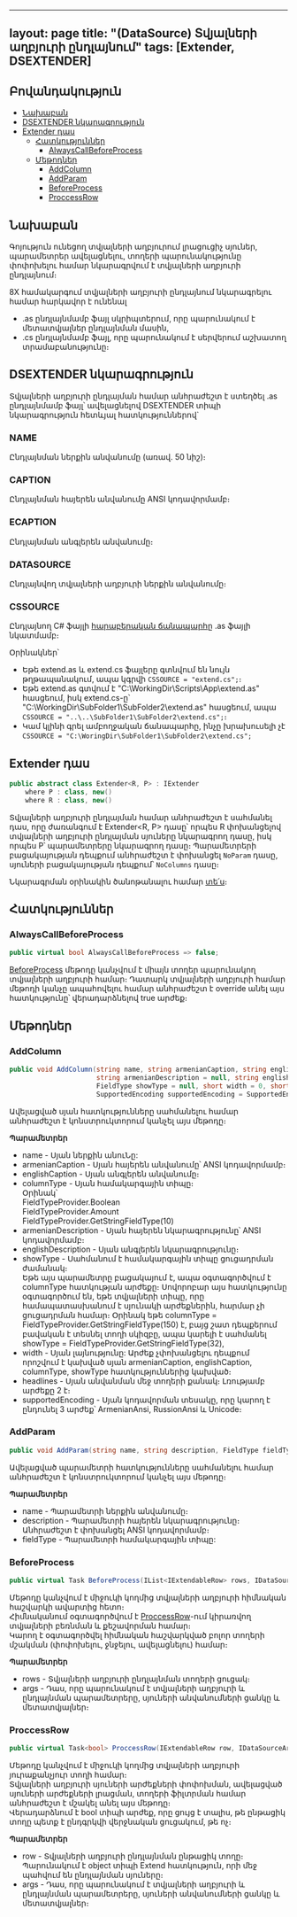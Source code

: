 

---
layout: page
title: "(DataSource) Տվյալների աղբյուրի ընդլայնում"
tags: [Extender, DSEXTENDER]
---


## Բովանդակություն
* [Նախաբան](#նախաբան)
* [DSEXTENDER նկարագրություն](#dsextender-նկարագրություն)
* [Extender դաս](#extender-դաս)
  * [Հատկություններ](#հատկություններ)
    * [AlwaysCallBeforeProcess](#alwayscallbeforeprocess)
  * [Մեթոդներ](#մեթոդներ)
    * [AddColumn](#addcolumn)
    * [AddParam](#addparam)
    * [BeforeProcess](#beforeprocess)
    * [ProccessRow](#proccessrow)


## Նախաբան

Գոյություն ունեցող տվյալների աղբյուրում լրացուցիչ սյուներ, պարամետրեր ավելացնելու, տողերի պարունակությունը փոփոխելու համար նկարագրվում է տվյալների աղբյուրի ընդլայնում։

8X համակարգում տվյալների աղբյուրի ընդլայնում նկարագրելու համար հարկավոր է ունենալ
- .as ընդլայնմամբ ֆայլ սկրիպտերում, որը պարունակում է մետատվյալներ ընդլայնման մասին,
- .cs ընդլայնմամբ ֆայլ, որը պարունակում է սերվերում աշխատող տրամաբանությունը։

## DSEXTENDER նկարագրություն

Տվյալների աղբյուրի ընդլայման համար անհրաժեշտ է ստեղծել .as ընդլայնմամբ ֆայլ՝ ավելացնելով DSEXTENDER տիպի նկարագրություն հետևյալ հատկություններով`

### NAME
Ընդլայնման ներքին անվանումը (առավ. 50 նիշ)։

### CAPTION 
Ընդլայնման հայերեն անվանումը ANSI կոդավորմամբ։

### ECAPTION 
Ընդլայնման անգլերեն անվանումը։

### DATASOURCE 
Ընդլայնվող տվյալների աղբյուրի ներքին անվանումը։

### CSSOURCE 
Ընդլայնող C# ֆայլի [հարաբերական ճանապարհը](https://phoenixnap.com/kb/absolute-path-vs-relative-path) .as ֆայլի նկատմամբ։

Օրինակներ՝  
* Եթե extend.as և extend.cs ֆայլերը գտնվում են նույն թղթապանակում, ապա կգրվի `CSSOURCE = "extend.cs";`։  
* Եթե extend.as գտվում է "C:\WorkingDir\Scripts\App\extend.as" հասցեում, իսկ extend.cs-ը՝ "C:\WorkingDir\SubFolder1\SubFolder2\extend.as" հասցեում, ապա `CSSOURCE = "..\..\SubFolder1\SubFolder2\extend.cs";`։  
* Կամ կլինի գրել ամբողջական ճանապարհը, ինչը խրախուսելի չէ `CSSOURCE = "C:\WoringDir\SubFolder1\SubFolder2\extend.cs";`

## Extender դաս

```c#
public abstract class Extender<R, P> : IExtender
    where P : class, new()
    where R : class, new()
```

Տվյալների աղբյուրի ընդլայման համար անհրաժեշտ է սահմանել դաս, որը ժառանգում է Extender<R, P> դասը՝ որպես R փոխանցելով տվյալների աղբյուրի ընդլայման սյուները նկարագրող դասը, իսկ որպես P՝ պարամետրերը նկարագրող դասը։ 
Պարամետրերի բացակայության դեպքում անհրաժեշտ է փոխանցել `NoParam` դասը, սյուների բացակայության դեպքում՝ `NoColumns` դասը։

Նկարագրման օրինակին ծանոթանալու համար [տե՛ս](../examples/ds_extender_guide.md)։

## Հատկություններ

### AlwaysCallBeforeProcess

```c#
public virtual bool AlwaysCallBeforeProcess => false; 
```

[BeforeProcess](#beforeprocess) մեթոդը կանչվում է միայն տողեր պարունակող տվյալների աղբյուրի համար։ Դատարկ տվյալների աղբյուրի համար մեթոդի կանչը ապահովելու համար անհրաժեշտ է override անել այս հատկությունը՝ վերադարձնելով true արժեք։

## Մեթոդներ

### AddColumn

```c#
public void AddColumn(string name, string armenianCaption, string englishCaption, FieldType columnType,
                      string armenianDescription = null, string englishDescription = null,
                      FieldType showType = null, short width = 0, short headlines = 2,
                      SupportedEncoding supportedEncoding = SupportedEncoding.ArmenianAnsi)
```

Ավելացված սյան հատկությունները սահմանելու համար անհրաժեշտ է կոնստրուկտորում կանչել այս մեթոդը։

**Պարամետրեր**

* name - Սյան ներքին անուՆը:
* armenianCaption - Սյան հայերեն անվանումը՝ ANSI կոդավորմամբ։
* englishCaption - Սյան անգլերեն անվանումը։
* columnType - Սյան համակարգային տիպը։  
  Օրինակ՝  
  FieldTypeProvider.Boolean  
  FieldTypeProvider.Amount  
  FieldTypeProvider.GetStringFieldType(10)  
* armenianDescription - Սյան հայերեն նկարագրությունը՝ ANSI կոդավորմամբ։
* englishDescription - Սյան անգլերեն նկարագրությունը։
* showType - Սահմանում է համակարգային տիպը ցուցադրման ժամանակ։  
  Եթե այս պարամետրը բացակայում է, ապա օգտագործվում է columnType հատկության արժեքը։
  Սովորոբար այս հատկությունը օգտագործում են, եթե տվյալների տիպը, որը համապատասխանում է սյունակի արժեքներին, հարմար չի ցուցադրման համար։
  Օրինակ եթե columnType = FieldTypeProvider.GetStringFieldType(150) է, բայց շատ դեպքերում բավական է տեսնել տողի սկիզբը, ապա կարելի է սահմանել showType = 
  FieldTypeProvider.GetStringFieldType(32),
* width - Սյան լայնությունը:
  Արժեք չփոխանցելու դեպքում որոշվում է կախված սյան armenianCaption, englishCaption, columnType, showType հատկություններից կախված։
* headlines - Սյան անվանման մեջ տողերի քանակ։ Լռությամբ արժեքը 2 է։
* supportedEncoding - Սյան կոդավորման տեսակը, որը կարող է ընդունել 3  արժեք՝ ArmenianAnsi, RussionAnsi և Unicode։

### AddParam

```c#
public void AddParam(string name, string description, FieldType fieldType)
```

Ավելացված պարամետրի հատկությունները սահմանելու համար անհրաժեշտ է կոնստրուկտորում կանչել այս մեթոդը։

**Պարամետրեր**

* name - Պարամետրի ներքին անվանումը։
* description - Պարամետրի հայերեն նկարագրությունը։ Անհրաժեշտ է փոխանցել ANSI կոդավորմամբ։
* fieldType - Պարամետրի համակարգային տիպը:

### BeforeProcess

```c#
public virtual Task BeforeProcess(IList<IExtendableRow> rows, IDataSourceArgs args)
```

Մեթոդը կանչվում է միջուկի կողմից տվյալների աղբյուրի հիմնական հաշվարկի ավարտից հետո։  
Հիմնականում օգտագործվում է [ProccessRow](#proccessRow)-ում կիրառվող տվյալների բեռնման և քեշավորման համար։  
Կարող է օգտագործվել հիմնական հաշվարկված բոլոր տողերի մշակման (փոփոխելու, ջնջելու, ավելացնելու) համար։

**Պարամետրեր**

* rows - Տվյալների աղբյուրի ընդլայնման տողերի ցուցակ։
* args - Դաս, որը պարունակում է տվյալների աղբյուրի և ընդլայնման պարամետրերը, սյուների անվանումների ցանկը և մետատվյալներ։

### ProccessRow

```c#
public virtual Task<bool> ProccessRow(IExtendableRow row, IDataSourceArgs args)
```

Մեթոդը կանչվում է միջուկի կողմից տվյալների աղբյուրի յուրաքանչյուր տողի համար։  
Տվյալների աղբյուրի սյուների արժեքների փոփոխման, ավելացված սյուների արժեքների լրացման, տողերի ֆիլտրման համար անհրաժեշտ է մշակել անել այս մեթոդը։  
Վերադարձնում է bool տիպի արժեք, որը ցույց է տալիս, թե ընթացիկ տողը պետք է ընդգրկվի վերջնական ցուցակում, թե ոչ։ 

**Պարամետրեր**

* row - Տվյալների աղբյուրի ընդլայնման ընթացիկ տողը։ Պարունակում է object տիպի Extend հատկություն, որի մեջ պահվում են ընդլայնման սյուները։
* args - Դաս, որը պարունակում է տվյալների աղբյուրի և ընդլայնման պարամետրերը, սյուների անվանումների ցանկը և մետատվյալներ։

